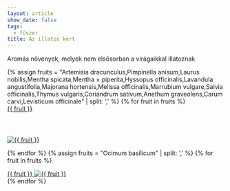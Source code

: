 ```yaml
---
layout: article
show_date: false
tags: 
  - fűszer
title: Az illatos kert
---
```


Aromás növények, melyek nem elsősorban a virágaikkal illatoznak

<div class="flex-taxa masonry-grid">
{% assign fruits = "Artemisia dracunculus,Pimpinella anisum,Laurus nobilis,Mentha spicata,Mentha × piperita,Hyssopus officinalis,Lavandula angustifolia,Majorana hortensis,Melissa officinalis,Marrubium vulgare,Salvia officinalis,Thymus vulgaris,Coriandrum sativum,Anethum graveolens,Carum carvi,Levisticum officinale" | split: ',' %}
{% for fruit in fruits %}
    <a href="/padapt/{{ fruit }}">
        <div class="card-small card--clickable masonry-item">
            <div class="card__content">
                <div class="card__header">
                    {{ fruit }}
                    <h4><span id="{{ fruit }}-preferred_common_name"></span><br><span id="{{ fruit }}-english_common_name"></span></h4>
                    <img id="{{fruit}}-cover" alt="{{ fruit }}"/>
                </div>
            </div>
        </div>
    </a>

<script>
        (function (fruit) {
        fetch("https://api.inaturalist.org/v1/taxa/autocomplete?q="+ fruit +"&rank=species,subspecies,hybrid&locale=hu")
            .then(response => {
                if (!response.ok) {
                    throw new Error('Network response was not ok');
                }
                return response.json();
            })
            .then(data => {
                // Check if results exist and if the first result has a default_photo
                if (data.results && data.results.length > 0 && data.results[0].default_photo) {
                    if (data.results[0].preferred_common_name)
                        {
                            const preferredCommonName = data.results[0].preferred_common_name;
                            document.getElementById('{{ fruit }}-preferred_common_name').innerText = preferredCommonName.charAt(0).toUpperCase() + preferredCommonName.slice(1); // Capitalize the name
                        }

                    if (data.results[0].english_common_name)
                        {
                            const englishCommonName = data.results[0].english_common_name;
                            document.getElementById('{{ fruit }}-english_common_name').innerText = englishCommonName.charAt(0).toUpperCase() + englishCommonName.slice(1); // Capitalize the name
                        }
                    var imgElement = document.getElementById(fruit + '-cover');
                    imgElement.src = data.results[0].default_photo.medium_url;
                    imgElement.onload = function() {
                        // Recalculate Masonry layout after the image has loaded
                        msnry.layout();
                    };
                } else {
                    console.error('No results found for taxa:', fruit);
                }
            })
            .catch(error => {
                console.error('Error:', error);
            });
        })("{{ fruit }}");
    </script>

{% endfor %}
{% assign fruits = "Ocimum basilicum" | split: ',' %}
{% for fruit in fruits %}
    <a href="/species/{{ fruit }}">
        <div class="card-small card--clickable masonry-item">
            <div class="card__content">
                <div class="card__header">
                    {{ fruit }}
                    <img alt="{{ fruit }}" src="https://inaturalist-open-data.s3.amazonaws.com/photos/267059815/medium.jpg"/>
                </div>
            </div>
        </div>
    </a>
{% endfor %}
</div>


<script>
    var grid = document.querySelector('.flex-taxa');
    var msnry = new Masonry(grid, {
        itemSelector: '.masonry-item',
        columnWidth: '.masonry-item',
        transitionDuration: 0,
        gutter: 16,
    });
    imagesLoaded(grid).on('progress', function () {
        msnry.layout();
    });
    window.addEventListener('scroll', function () {
        msnry.layout();
    });
    window.addEventListener('resize', function () {
        msnry.layout();
    });
</script>